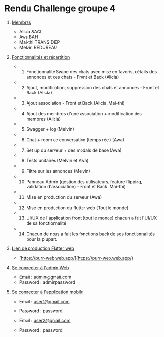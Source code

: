 # Rendu Challenge groupe 4 

1. [Membres](#membres)
   - Alicia SACI
   - Awa BAH
   - Mai-thi TRANS DIEP
   - Melvin REDUREAU

2. [Fonctionnalités et répartition](#fonctionnalités-et-répartition)
   - 1. Fonctionnalité Swipe des chats avec mise en favoris, détails des annonces et des chats - Front et Back (Alicia)
   - 2. Ajout, modification, suppression des chats et annonces - Front et Back (Alicia)
   - 3. Ajout association - Front et Back (Alicia, Mai-thi)
   - 4. Ajout des membres d'une association + modification des membres (Alicia)
   - 5. Swagger + log (Melvin)
   - 6. Chat + room de conversation (temps réel) (Awa)
   - 7. Set up du serveur + des modals de base (Awa)
   - 8. Tests unitaires (Melvin et Awa)
   - 9. Filtre sur les annonces (Melvin)
   - 10. Panneau Admin (gestion des utilisateurs, feature flipping, validation d'association) - Front et Back (Mai-thi)
   - 11. Mise en production du serveur (Awa)
   - 12. Mise en production du flutter web (Tout le monde)
   - 13. UI/UX de l'application front (tout le monde) chacun a fait l'UI/UX de sa fonctionnalité
   - 14. Chacun de nous a fait les fonctions back de ses fonctionnalités pour la plupart.

3. [Lien de production Flutter web](#lien-de-production-flutter-web)
   - [https://purr-web.web.app/](https://purr-web.web.app/)

4. [Se connecter à l'admin Web](#se-connecter-à-ladmin-web)
   - Email : admin@gmail.com
   - Password : adminpassword

5. [Se connecter à l'application mobile](#se-connecter-à-lapplication-mobile)
   - Email : user1@gmail.com
   - Password : password

   - Email : user2@gmail.com
   - Password : password
